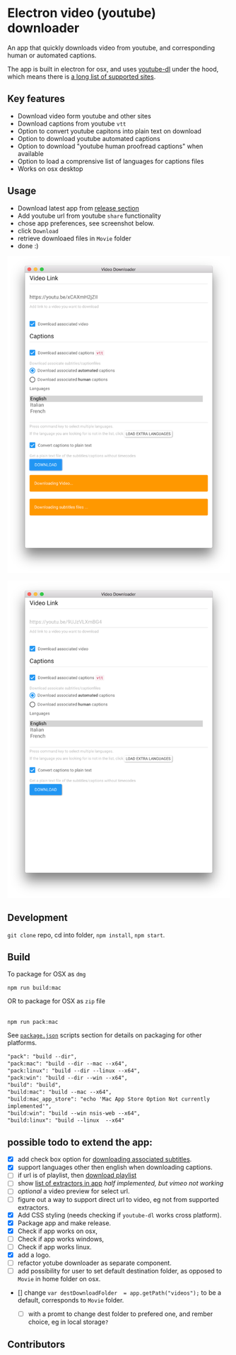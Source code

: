 # Electron video (youtube) downloader 

An app that quickly downloads video from youtube, and corresponding human or automated captions. 

The app is built in electron for osx, and uses [youtube-dl](https://rg3.github.io/youtube-dl/) under the hood, which means there is [a long list of supported sites](youtube-dl-supported-extractors.md). 

## Key features

- Download video form youtube and other sites
- Download captions from youtube `vtt`
- Option to convert youtube capitons into plain text on download
- Option to download youtube automated captions
- Option to download "youtube human proofread captions" when available
- Option to load a comprensive list of languages for captions files 
- Works on osx desktop 

## Usage

- Download latest app from [release section](https://github.com/pietrop/electron-video-downloader/releases) 
- Add youtube url from youtube `share` functionality 
- chose app preferences, see screenshot below.
- click `Download`
- retrieve downloaed files in `Movie` folder 
- done :)

![video_downloader_loader](./screenshots/video_downloader_loader.png)

![video_downloader](./screenshots/video_downloader.png)


## Development 

`git clone` repo, cd into folder, `npm install`, `npm start`.


## Build

To package for OSX as `dmg`

```
npm run build:mac
```

OR to package for OSX as `zip` file

```

npm run pack:mac
```

See [`package.json`](./package.json) scripts section for details on packaging for other platforms.

```
"pack": "build --dir",
"pack:mac": "build --dir --mac --x64",
"pack:linux": "build --dir --linux --x64",
"pack:win": "build --dir --win --x64",
"build": "build",
"build:mac": "build --mac --x64",
"build:mac_app_store": "echo 'Mac App Store Option Not currently implemented'",
"build:win": "build --win nsis-web --x64",
"build:linux": "build --linux  --x64"
```

## possible todo to extend the app: 
- [x] add check box option for [downloading associated subtitles](https://github.com/przemyslawpluta/node-youtube-dl#downloading-subtitles). 
- [x] support languages other then english when downloading captions.  
- [ ] if url is of playlist, then [download playlist](https://github.com/przemyslawpluta/node-youtube-dl#downloading-playlists)
- [ ] show [list of extractors in app](https://github.com/przemyslawpluta/node-youtube-dl#getting-the-list-of-extractors) _half implemented, but vimeo not working_
- [ ] _optional_ a video preview for select url.  
- [ ] figure out a way to support direct url to video, eg not from supported extractors.  
- [x] Add CSS styling (needs checking if `youtube-dl` works cross platform).
- [x] Package app and make release.
- [x] Check if app works on osx, 
- [ ] Check if app works windows, 
- [ ] Check if app works linux. 
- [x] add a logo. 
- [ ] refactor yotube downloader as separate component.
- [ ] add possibility for user to set default destination folder, as opposed to `Movie` in home folder on osx.
- [] change `var destDownloadFolder  = app.getPath("videos");` to be a default, corresponds to `Movie` folder.
	- [ ] with a promt to change dest folder to prefered one, and rember choice, eg in local storage`?`


<!-- https://github.com/rg3/youtube-dl/blob/master/README.md#readme

https://github.com/rg3/youtube-dl/blob/master/README.md#video-format-options

https://github.com/rg3/youtube-dl/blob/master/README.md#format-selection -->


<!-- explore this option 
https://github.com/joegesualdo/get-youtube-subtitle-url-node
 -->

 ## Contributors 

